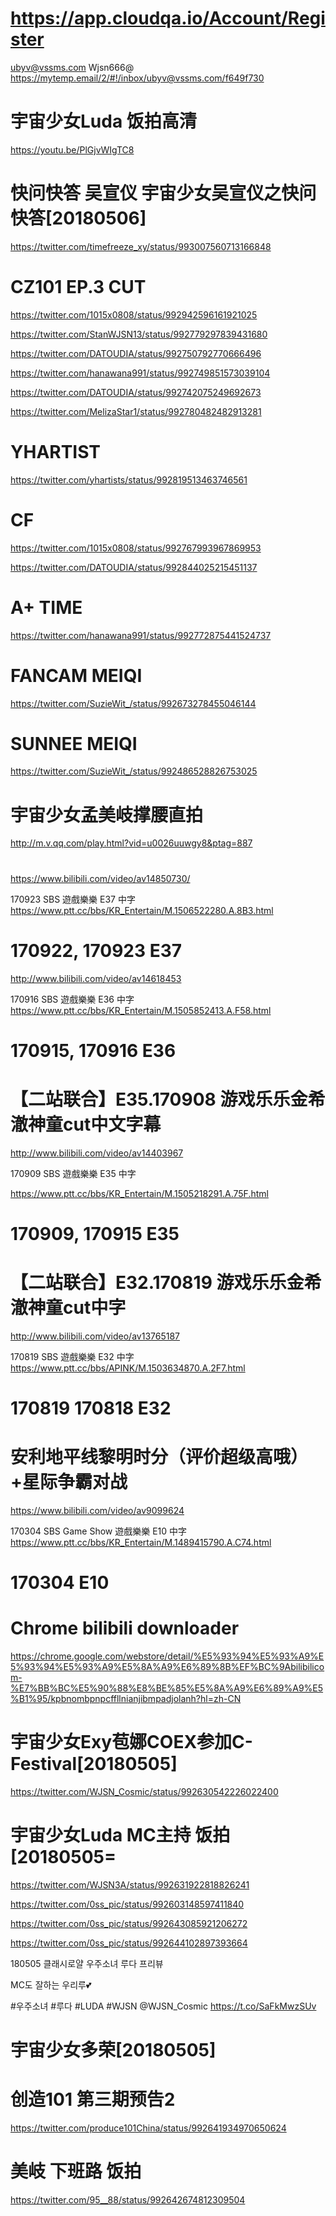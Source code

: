
# https://app.cloudqa.io/Account/Register

ubyv@vssms.com
Wjsn666@
https://mytemp.email/2/#!/inbox/ubyv@vssms.com/f649f730

# 宇宙少女Luda 饭拍高清
https://youtu.be/PlGjvWIgTC8

# 快问快答 吴宣仪 宇宙少女吴宣仪之快问快答[20180506]
https://twitter.com/timefreeze_xy/status/993007560713166848


# CZ101 EP.3 CUT
https://twitter.com/1015x0808/status/992942596161921025

https://twitter.com/StanWJSN13/status/992779297839431680

https://twitter.com/DATOUDIA/status/992750792770666496

https://twitter.com/hanawana991/status/992749851573039104

https://twitter.com/DATOUDIA/status/992742075249692673

https://twitter.com/MelizaStar1/status/992780482482913281

# YHARTIST
https://twitter.com/yhartists/status/992819513463746561

# CF
https://twitter.com/1015x0808/status/992767993967869953

https://twitter.com/DATOUDIA/status/992844025215451137

# A+ TIME
https://twitter.com/hanawana991/status/992772875441524737

# FANCAM MEIQI
https://twitter.com/SuzieWit_/status/992673278455046144



# SUNNEE MEIQI
https://twitter.com/SuzieWit_/status/992486528826753025




# 宇宙少女孟美岐撑腰直拍
http://m.v.qq.com/play.html?vid=u0026uuwgy8&ptag=887

# 

https://www.bilibili.com/video/av14850730/

170923 SBS 遊戲樂樂 E37 中字
https://www.ptt.cc/bbs/KR_Entertain/M.1506522280.A.8B3.html

# 170922, 170923 E37

http://www.bilibili.com/video/av14618453

170916 SBS 遊戲樂樂 E36 中字
https://www.ptt.cc/bbs/KR_Entertain/M.1505852413.A.F58.html

# 170915, 170916  E36

# 【二站联合】E35.170908 游戏乐乐金希澈神童cut中文字幕
http://www.bilibili.com/video/av14403967

170909 SBS 遊戲樂樂 E35 中字

https://www.ptt.cc/bbs/KR_Entertain/M.1505218291.A.75F.html
# 170909, 170915 E35

# 【二站联合】E32.170819 游戏乐乐金希澈神童cut中字
http://www.bilibili.com/video/av13765187

170819 SBS 遊戲樂樂 E32 中字
https://www.ptt.cc/bbs/APINK/M.1503634870.A.2F7.html

# 170819 170818 E32

# 安利地平线黎明时分（评价超级高哦）+星际争霸对战
https://www.bilibili.com/video/av9099624

170304 SBS Game Show 遊戲樂樂 E10 中字
https://www.ptt.cc/bbs/KR_Entertain/M.1489415790.A.C74.html

# 170304 E10

# Chrome bilibili downloader
https://chrome.google.com/webstore/detail/%E5%93%94%E5%93%A9%E5%93%94%E5%93%A9%E5%8A%A9%E6%89%8B%EF%BC%9Abilibilicom-%E7%BB%BC%E5%90%88%E8%BE%85%E5%8A%A9%E6%89%A9%E5%B1%95/kpbnombpnpcffllnianjibmpadjolanh?hl=zh-CN








# 宇宙少女Exy苞娜COEX参加C-Festival[20180505]
https://twitter.com/WJSN_Cosmic/status/992630542226022400

# 宇宙少女Luda MC主持 饭拍[20180505=
https://twitter.com/WJSN3A/status/992631922818826241

https://twitter.com/0ss_pic/status/992603148597411840

https://twitter.com/0ss_pic/status/992643085921206272

https://twitter.com/0ss_pic/status/992644102897393664



180505 클래시로얄 우주소녀 루다 프리뷰

MC도 잘하는 우리루💕

#우주소녀 #루다 #LUDA #WJSN @WJSN_Cosmic https://t.co/SaFkMwzSUv

# 宇宙少女多荣[20180505]


# 创造101 第三期预告2
https://twitter.com/produce101China/status/992641934970650624

# 美岐 下班路 饭拍
https://twitter.com/95__88/status/992642674812309504


